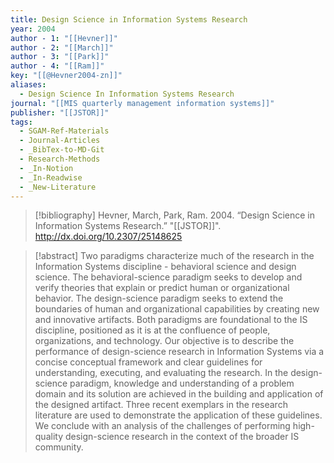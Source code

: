 ```yaml
---
title: Design Science in Information Systems Research
year: 2004
author - 1: "[[Hevner]]"
author - 2: "[[March]]"
author - 3: "[[Park]]"
author - 4: "[[Ram]]"
key: "[[@Hevner2004-zn]]"
aliases:
  - Design Science In Information Systems Research
journal: "[[MIS quarterly management information systems]]"
publisher: "[[JSTOR]]"
tags:
  - SGAM-Ref-Materials
  - Journal-Articles
  - _BibTex-to-MD-Git
  - Research-Methods
  - _In-Notion
  - _In-Readwise
  - _New-Literature
---
```


> [!bibliography]
> Hevner, March, Park, Ram. 2004. “Design Science in Information Systems Research.” "[[JSTOR]]". http://dx.doi.org/10.2307/25148625

> [!abstract]
> Two paradigms characterize much of the research in the Information Systems discipline -  behavioral science and design science. The behavioral-science paradigm seeks to develop and verify theories that explain or predict human or organizational behavior. The design-science paradigm seeks to extend the boundaries of human and organizational capabilities by creating new and innovative artifacts. Both paradigms are foundational to the IS discipline, positioned as it is at the confluence of people, organizations, and technology. Our objective is to describe the performance of design-science research in Information Systems via a concise conceptual framework and clear guidelines for understanding, executing, and evaluating the research. In the design-science paradigm, knowledge and understanding of a problem domain and its solution are achieved in the building and application of the designed artifact. Three recent exemplars in the research literature are used to demonstrate the application of these guidelines. We conclude with an analysis of the challenges of performing high-quality design-science research in the context of the broader IS community.